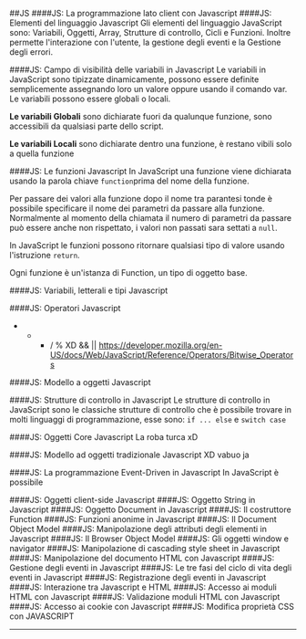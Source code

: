 ##JS
####JS: La programmazione lato client con Javascript
####JS: Elementi del linguaggio Javascript
Gli elementi del linguaggio JavaScript sono: Variabili, Oggetti, Array, Strutture di controllo, Cicli e Funzioni.
Inoltre permette l'interazione con l'utente, la gestione degli eventi e la Gestione degli errori. 

####JS: Campo di visibilità delle variabili in Javascript
Le variabili in JavaScript sono tipizzate dinamicamente, possono essere definite semplicemente assegnando loro un valore oppure usando il comando var. Le variabili possono essere globali o locali.

__Le variabili Globali__ sono dichiarate fuori da qualunque funzione, sono accessibili da qualsiasi parte dello script.

__Le variabili Locali__ sono dichiarate dentro una funzione, è restano vibili solo a quella funzione

####JS: Le funzioni Javascript
In JavaScript una funzione viene dichiarata usando la parola chiave `function`prima del nome della funzione.

Per passare dei valori alla funzione dopo il nome tra parantesi tonde è possibile specificare il nome dei parametri da passare alla funzione. Normalmente al momento della chiamata il numero di parametri da passare può essere anche non rispettato, i valori non passati sara settati a `null`.

In JavaScript le funzioni possono ritornare qualsiasi tipo di valore usando l'istruzione `return`.

Ogni funzione è un'istanza di Function, un tipo di oggetto base.

####JS: Variabili, letterali e tipi Javascript

####JS: Operatori Javascript
+ - * / % XD && || https://developer.mozilla.org/en-US/docs/Web/JavaScript/Reference/Operators/Bitwise_Operators

####JS: Modello a oggetti Javascript


####JS: Strutture di controllo in Javascript
Le strutture di controllo in JavaScript sono le classiche strutture di controllo che è possibile trovare in molti linguaggi di programmazione, esse sono: `if ... else` e `switch case`

####JS: Oggetti Core Javascript
La roba turca xD

####JS: Modello ad oggetti tradizionale Javascript
XD vabuo ja 

####JS: La programmazione Event-Driven in Javascript
In JavaScript è possibile

####JS: Oggetti client-side Javascript
####JS: Oggetto String in Javascript
####JS: Oggetto Document in Javascript
####JS: Il costruttore Function
####JS: Funzioni anonime in Javascript
####JS: Il Document Object Model
####JS: Manipolazione degli attributi degli elementi in Javascript
####JS: Il Browser Object Model
####JS: Gli oggetti window e navigator
####JS: Manipolazione di cascading style sheet in Javascript
####JS: Manipolazione del documento HTML con Javascript
####JS: Gestione degli eventi in Javascript
####JS: Le tre fasi del ciclo di vita degli eventi in Javascript
####JS: Registrazione degli eventi in Javascript
####JS: Interazione tra Javascript e HTML
####JS: Accesso ai moduli HTML con Javascript
####JS: Validazione moduli HTML con Javascript
####JS: Accesso ai cookie con Javascript
####JS: Modifica proprietà CSS con JAVASCRIPT
___
